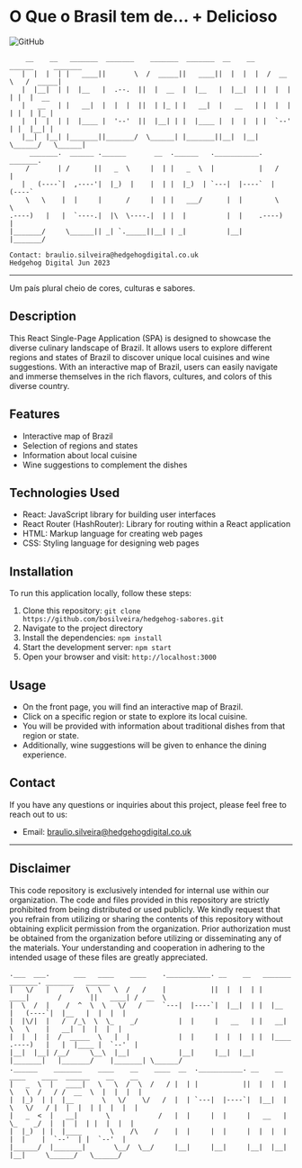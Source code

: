 # O Que o Brasil tem de... + Delicioso

![GitHub](https://img.shields.io/badge/github-%23121011.svg?style=for-the-badge&logo=github&logoColor=white)
```
    __    __   _______  _______    _______  _______  __    __    ______     _______ 
   |  |  |  | |   ____||       \  /  _____||   ____||  |  |  |  /  __  \   /  _____|
   |  |__|  | |  |__   |  .--.  ||  |  __  |  |__   |  |__|  | |  |  |  | |  |  __  
   |   __   | |   __|  |  |  |  ||  | |_ | |   __|  |   __   | |  |  |  | |  | |_ | 
   |  |  |  | |  |____ |  '--'  ||  |__| | |  |____ |  |  |  | |  `--'  | |  |__| | 
   |__|  |__| |_______||_______/  \______| |_______||__|  |__|  \______/   \______| 
     _______.  ______ .______       __  .______   .___________.    _______.         
    /       | /      ||   _  \     |  | |   _  \  |           |   /       |         
   |   (----`|  ,----'|  |_)  |    |  | |  |_)  | `---|  |----`  |   (----`         
    \   \    |  |     |      /     |  | |   ___/      |  |        \   \             
.----)   |   |  `----.|  |\  \----.|  | |  |          |  |    .----)   |            
|_______/     \______|| _| `._____||__| | _|          |__|    |_______/             
                                                                                    
Contact: braulio.silveira@hedgehogdigital.co.uk
Hedgehog Digital Jun 2023
```
---
Um país plural cheio de cores, culturas e sabores.

## Description

This React Single-Page Application (SPA) is designed to showcase the diverse culinary landscape of Brazil. It allows users to explore different regions and states of Brazil to discover unique local cuisines and wine suggestions. With an interactive map of Brazil, users can easily navigate and immerse themselves in the rich flavors, cultures, and colors of this diverse country.

## Features

- Interactive map of Brazil
- Selection of regions and states
- Information about local cuisine
- Wine suggestions to complement the dishes

## Technologies Used

- React: JavaScript library for building user interfaces
- React Router (HashRouter): Library for routing within a React application
- HTML: Markup language for creating web pages
- CSS: Styling language for designing web pages

## Installation

To run this application locally, follow these steps:

1. Clone this repository: `git clone https://github.com/bosilveira/hedgehog-sabores.git`
2. Navigate to the project directory
3. Install the dependencies: `npm install`
4. Start the development server: `npm start`
5. Open your browser and visit: `http://localhost:3000`

## Usage

- On the front page, you will find an interactive map of Brazil.
- Click on a specific region or state to explore its local cuisine.
- You will be provided with information about traditional dishes from that region or state.
- Additionally, wine suggestions will be given to enhance the dining experience.

## Contact

If you have any questions or inquiries about this project, please feel free to reach out to us:

- Email: [braulio.silveira@hedgehogdigital.co.uk](mailto:braulio.silveira@hedgehogdigital.co.uk)

---

## **Disclaimer**

This code repository is exclusively intended for internal use within our organization.
The code and files provided in this repository are strictly prohibited from being distributed or used publicly.
We kindly request that you refrain from utilizing or sharing the contents of this repository without obtaining explicit permission from the organization.
Prior authorization must be obtained from the organization before utilizing or disseminating any of the materials.
Your understanding and cooperation in adhering to the intended usage of these files are greatly appreciated.


```
.___  ___.      ___   ____    ____    .___________. __    __   _______         _______. _______   ______   
|   \/   |     /   \  \   \  /   /    |           ||  |  |  | |   ____|       /       ||   ____| /  __  \  
|  \  /  |    /  ^  \  \   \/   /     `---|  |----`|  |__|  | |  |__         |   (----`|  |__   |  |  |  | 
|  |\/|  |   /  /_\  \  \_    _/          |  |     |   __   | |   __|         \   \    |   __|  |  |  |  | 
|  |  |  |  /  _____  \   |  |            |  |     |  |  |  | |  |____    .----)   |   |  |____ |  `--'  | 
|__|  |__| /__/     \__\  |__|            |__|     |__|  |__| |_______|   |_______/    |_______| \______/  
.______    _______    ____    __    ____  __  .___________. __    __     ____    ____  ______    __    __  
|   _  \  |   ____|   \   \  /  \  /   / |  | |           ||  |  |  |    \   \  /   / /  __  \  |  |  |  | 
|  |_)  | |  |__       \   \/    \/   /  |  | `---|  |----`|  |__|  |     \   \/   / |  |  |  | |  |  |  | 
|   _  <  |   __|       \            /   |  |     |  |     |   __   |      \_    _/  |  |  |  | |  |  |  | 
|  |_)  | |  |____       \    /\    /    |  |     |  |     |  |  |  |        |  |    |  `--'  | |  `--'  | 
|______/  |_______|       \__/  \__/     |__|     |__|     |__|  |__|        |__|     \______/   \______/  

```